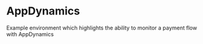 AppDynamics
===========

Example environment which highlights the ability to monitor a payment flow with AppDynamics
